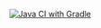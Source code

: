 [![Java CI with Gradle](https://github.com/Meruduya/AutomationBasics--lecture5.2/actions/workflows/gradle.yml/badge.svg)](https://github.com/Meruduya/AutomationBasics--lecture5.2/actions/workflows/gradle.yml)